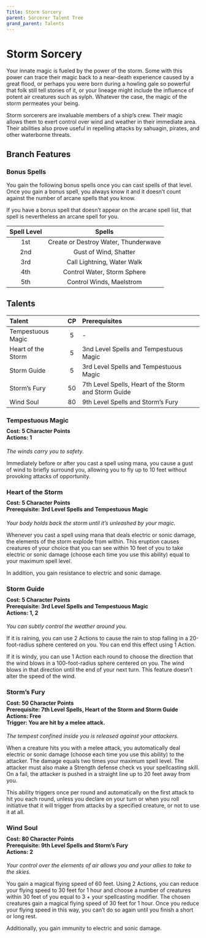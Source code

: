 ```yaml
---
Title: Storm Sorcery
parent: Sorcerer Talent Tree
grand_parent: Talents
---
```

 
# Storm Sorcery
Your innate magic is fueled by the power of the storm. Some with this power can trace their magic back to a near-death experience caused by a great flood, or perhaps you were born during a howling gale so powerful that folk still tell stories of it, or your lineage might include the influence of potent air creatures such as sylph. Whatever the case, the magic of the storm permeates your being.

Storm sorcerers are invaluable members of a ship’s crew. Their magic allows them to exert control over wind and weather in their immediate area. Their abilities also prove useful in repelling attacks by sahuagin, pirates, and other waterborne threats.

## Branch Features

### Bonus Spells
You gain the following bonus spells once you can cast spells of that level. Once you gain a bonus spell, you always know it and it doesn’t count against the number of arcane spells that you know.

If you have a bonus spell that doesn’t appear on the arcane spell list, that spell is nevertheless an arcane spell for you.

| Spell Level | Spells |
|:-----------:|:------:|
| 1st | Create or Destroy Water, Thunderwave |
| 2nd | Gust of Wind, Shatter | 
| 3rd | Call Lightning, Water Walk | 
| 4th | Control Water, Storm Sphere | 
| 5th | Control Winds, Maelstrom | 


## Talents
 
| Talent | CP | Prerequisites |
|:-------|:--:|:--------------|
| Tempestuous Magic  | 5  | - |  
| Heart of the Storm  | 5  | 3nd Level Spells and Tempestuous Magic |  
| Storm Guide | 5 | 3rd Level Spells and Tempestuous Magic |  
| Storm’s Fury  | 50 | 7th Level Spells, Heart of the Storm and Storm Guide |  
| Wind Soul | 80 | 9th Level Spells and Storm’s Fury |  


###  Tempestuous Magic

<div style="margin-top:-10px;"></div>
 
#### **Cost:** 5 Character Points<br>**Actions:** 1
*The winds carry you to safety.*

Immediately before or after you cast a spell using mana, you cause a gust of wind to briefly surround you, allowing you to fly up to 10 feet without provoking attacks of opportunity. 

###  Heart of the Storm
 
<div style="margin-top:-10px;"></div>

#### **Cost:** 5 Character Points<br>**Prerequisite:** 3rd Level Spells and Tempestuous Magic
*Your body holds back the storm until it’s unleashed by your magic.*

Whenever you cast a spell using mana that deals electric or sonic damage, the elements of the storm explode from within. This eruption causes creatures of your choice that you can see within 10 feet of you to take electric or sonic damage (choose each time you use this ability) equal to your maximum spell level.

In addition, you gain resistance to electric and sonic damage. 

###  Storm Guide
 
<div style="margin-top:-10px;"></div>

#### **Cost:** 5 Character Points<br>**Prerequisite:** 3rd Level Spells and Tempestuous Magic<br>**Actions:** 1, 2
*You can subtly control the weather around you.*

If it is raining, you can use 2 Actions to cause the rain to stop falling in a 20-foot-radius sphere centered on you. You can end this effect using 1 Action.

If it is windy, you can use 1 Action each round to choose the direction that the wind blows in a 100-foot-radius sphere centered on you. The wind blows in that direction until the end of your next turn. This feature doesn’t alter the speed of the wind.

### Storm’s Fury

<div style="margin-top:-10px;"></div>
 
#### **Cost:** 50 Character Points<br>**Prerequisite:** 7th Level Spells, Heart of the Storm and Storm Guide<br>**Actions:** Free<br>**Trigger:** You are hit by a melee attack.
*The tempest confined inside you is released against your attackers.*

When a creature hits you with a melee attack, you automatically deal electric or sonic damage (choose each time you use this ability) to the attacker. The damage equals two times your maximum spell level. The attacker must also make a Strength defense check vs your spellcasting skill. On a fail, the attacker is pushed in a straight line up to 20 feet away from you.

This ability triggers once per round and automatically on the first attack to hit you each round, unless you declare on your turn or when you roll initiative that it will trigger from attacks by a specified creature, or not to use it at all. 

### Wind Soul
 
<div style="margin-top:-10px;"></div>
 
#### **Cost:** 80 Character Points<br>**Prerequisite:** 9th Level Spells and Storm’s Fury<br>**Actions:** 2
*Your control over the elements of air allows you and your allies to take to the skies.*

You gain a magical flying speed of 60 feet. Using 2 Actions, you can reduce your flying speed to 30 feet for 1 hour and choose a number of creatures within 30 feet of you equal to 3 + your spellcasting modifier. The chosen creatures gain a magical flying speed of 30 feet for 1 hour. Once you reduce your flying speed in this way, you can’t do so again until you finish a short or long rest.

Additionally, you gain immunity to electric and sonic damage.
